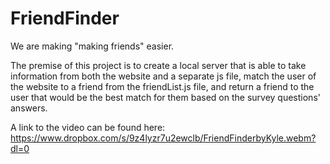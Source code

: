 # FriendFinder
We are making "making friends" easier.

The premise of this project is to create a local server that is able to take information from both the website and a separate js file, match the user of the website to a friend from the friendList.js file, and return a friend to the user that would be the best match for them based on the survey questions' answers.

A link to the video can be found here:
https://www.dropbox.com/s/9z4lyzr7u2ewclb/FriendFinderbyKyle.webm?dl=0